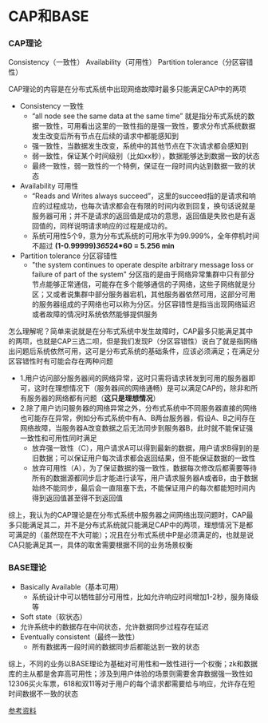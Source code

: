 # CAP和BASE

### CAP理论

Consistency（一致性） Availability（可用性） Partition tolerance（分区容错性）

CAP理论的内容是在分布式系统中出现网络故障时最多只能满足CAP中的两项

* Consistency 一致性
	* “all node see the same data at the same time” 就是指分布式系统的数据一致性，可用看出这里的一致性指的是强一致性，要求分布式系统数据发生改变后所有节点在后续的请求中都能感知到
	* 强一致性，当数据发生改变，系统中的其他节点在下次请求都会感知到
	* 弱一致性，保证某个时间级别（比如xx秒），数据能够达到数据一致的状态
	* 最终一致性，弱一致性的一个特例，保证在一段时间内达到数据一致的状态
* Availability 可用性
	* “Reads and Writes always succeed”，这里的succeed指的是请求和响应的过程成功，也每次请求都会在有限的时间内收到回复，换句话说就是服务器可用；并不是请求的返回值是成功的意思，返回值是失败也是有返回值的，同样说明请求响应的过程是成功的。
	* 系统可用性5个9，意为分布式系统的可用水平为99.999%，全年停机时间不超过 **(1-0.99999)*365*24*60 = 5.256 min**
* Partition tolerance 分区容错性
	* "the system continues to operate despite arbitrary message loss or failure of part of the system" 分区指的是由于网络异常集群中只有部分节点能够正常通信，可能存在多个能够通信的子网络，这些子网络就是分区；又或者说集群中部分服务器宕机，其他服务器依然可用，这部分可用的服务器组成的子网络也可以称为分区。分区容错性是指当出现网络延迟或者故障的情况时系统依然能够提供服务

怎么理解呢？简单来说就是在分布式系统中发生故障时，CAP最多只能满足其中的两项，也就是CAP三选二呗，但是我们发现P（分区容错性）说白了就是指网络出问题后系统依然可用，这可是分布式系统的基础条件，应该必须满足；在满足分区容错性时有可能会存在两种问题

* 1.用户访问部分服务器间的网络异常，这时只需将请求转发到可用的服务器即可，这时在理想情况下（服务器间的网络通畅）是可以满足CAP的，除非和所有服务器的网络都有问题（**这只是理想情况**）
* 2.除了用户访问服务器的网络异常之外，分布式系统中不同服务器直接的网络也可能存在异常，例如分布式系统中有A、B两台服务器，假设A、B之间存在网络故障，当服务器A改变数据之后无法同步到服务器B，此时就不能保证强一致性和可用性同时满足
	* 放弃强一致性（C），用户请求A可以得到最新的数据，用户请求B得到的是旧数据；可以保证用户每次请求都会返回结果，但不能保证数据的一致性
	* 放弃可用性（A），为了保证数据的强一致性，数据每次修改后都需要等待所有的数据源都同步后才能进行读写，用户请求服务器A或者B，由于数据始终不能同步，最后会一直阻塞下去，不能保证用户的每次都能短时间内得到返回值甚至得不到返回值
	
综上，我认为的CAP理论是在分布式系统中服务器之间网络出现问题时，CAP最多只能满足其二，并不是分布式系统就只能满足CAP中的两项，理想情况下是都可满足的（虽然现在不大可能）；况且在分布式系统中P是必须满足的，也就是说CA只能满足其一，具体的取舍需要根据不同的业务场景权衡


### BASE理论
* Basically Available（基本可用）
	* 系统设计中可以牺牲部分可用性，比如允许响应时间增加1-2秒，服务降级等
* Soft state（软状态）
 * 允许系统中的数据存在中间状态，允许数据同步过程存在延迟
* Eventually consistent（最终一致性）
	* 所有数据再一段时间的数据同步后都能达到一致的状态 
	
综上，不同的业务以BASE理论为基础对可用性和一致性进行一个权衡；zk和数据库的主从都是舍弃高可用性；涉及到用户体验的场景则需要舍弃数据强一致性如12306买火车票，618和双11等对于用户的每个请求都需要给与响应，允许存在短时间数据不一致的状态

[参考资料](http://www.hollischuang.com/archives/666)

